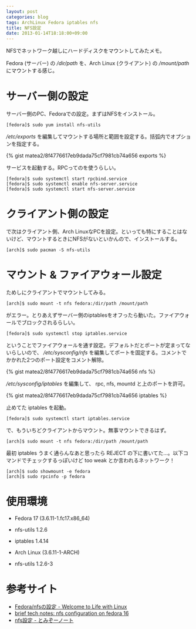 ```yaml
---
layout: post
categories: blog
tags: ArchLinux Fedora iptables nfs
title: NFS設定
date: 2013-01-14T18:18:00+09:00
---
```



NFSでネットワーク越しにハードディスクをマウントしてみたメモ。

Fedora (サーバー) の */dir/path* を、Arch Linux (クライアント) の */mount/path* にマウントする感じ。

<!-- more -->


# サーバー側の設定

サーバー側のPC、Fedoraでの設定。まずはNFSをインストール。

```
[fedora]$ sudo yum install nfs-utils
```


*/etc/exports* を編集してマウントする場所と範囲を設定する。括弧内でオプションを指定する。

{% gist matea2/8f4776617eb9dada75cf7981cb74a656 exports %}


サービスを起動する。RPCってのを使うらしい。

```
[fedora]$ sudo systemctl start rpcbind.service
[fedora]$ sudo systemctl enable nfs-server.service
[fedora]$ sudo systemctl start nfs-server.service
```


# クライアント側の設定

で次はクライアント側、Arch LinuxなPCを設定。といっても特にすることはないけど、マウントするときにNFSがないといかんので、インストールする。

```
[arch]$ sudo pacman -S nfs-utils
```


# マウント & ファイアウォール設定

ためしにクライアントでマウントしてみる。

```
[arch]$ sudo mount -t nfs fedora:/dir/path /mount/path
```


がエラー。とりあえずサーバー側のiptablesをオフったら動いた。ファイアウォールでブロックされるらしい。

```
[fedora]$ sudo systemctl stop iptables.service
```


ということでファイアウォールを通す設定。デフォルトだとポートが定まってないらしいので、 */etc/sysconfig/nfs* を編集してポートを固定する。コメントでかかれた2つのポート設定をコメント解除。

{% gist matea2/8f4776617eb9dada75cf7981cb74a656 nfs %}


*/etc/sysconfig/iptables* を編集して、 rpc, nfs, mountd と上のポートを許可。

{% gist matea2/8f4776617eb9dada75cf7981cb74a656 iptables %}


止めてた iptables を起動。

```
[fedora]$ sudo systemctl start iptables.service
```


で、もういちどクライアントからマウント。無事マウントできるはず。

```
[arch]$ sudo mount -t nfs fedora:/dir/path /mount/path
```


最初 iptables うまく通らんなあと思ったら REJECT の下に書いてた...。以下コマンドでチェックするっぽいけど too weak とか言われるネットワーク！

```
[arch]$ sudo showmount -e fedora
[arch]$ sudo rpcinfo -p fedora
```


# 使用環境

+ Fedora 17 (3.6.11-1.fc17.x86\_64)
+ nfs-utils 1.2.6
+ iptables 1.4.14

+ Arch Linux (3.6.11-1-ARCH)
+ nfs-utils 1.2.6-3


# 参考サイト

+ [Fedora/nfsの設定 - Welcome to Life with Linux][cite-life-with-linux]
+ [brief tech notes: nfs configuration on fedora 16][cite-brief-tech-notes]
+ [nfs設定 - とみぞーノート][cite-tomizoo]



[cite-life-with-linux]: http://hy.xrea.jp/linux/index.php?Fedora%2Fnfs%E3%81%AE%E8%A8%AD%E5%AE%9A
[cite-brief-tech-notes]: http://yizhangid.blogspot.jp/2012/07/nfs-configuration-on-fedora-16.html
[cite-tomizoo]: http://wiki.bit-hive.com/tomizoo/pg/nfs%C0%DF%C4%EA
